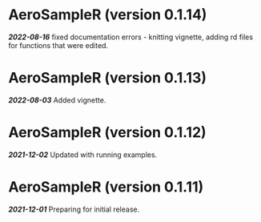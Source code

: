 # AeroSampleR (version 0.1.14)
***2022-08-16*** fixed documentation errors - knitting vignette, adding rd files for functions that were edited. 

# AeroSampleR (version 0.1.13)
***2022-08-03*** Added vignette. 

# AeroSampleR (version 0.1.12)
***2021-12-02*** Updated with running examples. 

# AeroSampleR (version 0.1.11)
***2021-12-01*** Preparing for initial release. 
